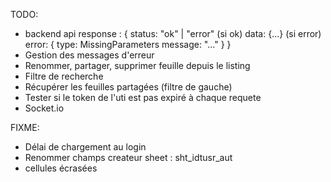 TODO:
- backend api response :
{
    status: "ok" | "error"
    (si ok)
    data: {...}
    (si error)
    error: {
        type: MissingParameters
        message: "..."
    }
}
- Gestion des messages d'erreur
- Renommer, partager, supprimer feuille depuis le listing
- Filtre de recherche
- Récupérer les feuilles partagées (filtre de gauche)
- Tester si le token de l'uti est pas expiré à chaque requete
- Socket.io

FIXME:
- Délai de chargement au login
- Renommer champs createur sheet : sht_idtusr_aut
- cellules écrasées
